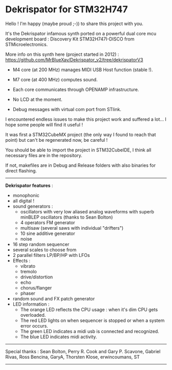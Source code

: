 Dekrispator for STM32H747
===========

Hello ! I'm happy (maybe proud ;-)) to share this project with you.

It's the Dekrispator infamous synth ported on a powerful dual core mcu development board : Discovery Kit STM32H747I-DISCO from STMicroelectronics.

More info on this synth here (project started in 2012) : https://github.com/MrBlueXav/Dekrispator_v2/tree/dekrispatorV3

* M4 core (at 200 MHz) manages MIDI USB Host function (stable !).

* M7 core (at 400 MHz) computes sound.

* Each core communicates through OPENAMP infrastructure.

* No LCD at the moment.

* Debug messages with virtual com port from STlink.

I encountered endless issues to make this project work and suffered a lot... I hope some people will find it useful !

It was first a STM32CubeMX project (the only way I found to reach that point) but can't be regenerated now, be careful !

You should be able to import the project in STM32CubeIDE, I think all necessary files are in the repository.

If not, makefiles are in Debug and Release folders with also binaries for direct flashing.

- - - -

**Dekrispator features** :

 * monophonic
 * all digital !
 * sound generators :
   * oscillators with very low aliased analog waveforms with superb minBLEP oscillators (thanks to Sean Bolton)
   * 4 operators FM generator
   * multisaw (several saws with individual "drifters")
   * 10 sine additive generator
   * noise
 * 16 step random sequencer
 * several scales to choose from
 * 2 parallel filters LP/BP/HP with LFOs
 * Effects :
   * vibrato
   * tremolo
   * drive/distortion
   * echo
   * chorus/flanger
   * phaser
 * random sound and FX patch generator
 * LED information :
   * The orange LED reflects the CPU usage : when it's dim CPU gets overloaded.
   * The red LED lights on when sequencer is stopped or when a system error occurs.
   * The green LED indicates a midi usb is connected and recognized.
   * The blue LED indicates midi activity.

- - - -
Special thanks : Sean Bolton, Perry R. Cook and Gary P. Scavone, Gabriel Rivas, Ross Bencina, GaryA, Thorsten Klose, erwincoumans, ST

- - - - 

